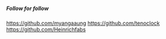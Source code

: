 ##### Follow for follow

https://github.com/myangaaung
https://github.com/tenoclock
https://github.com/Heinrichfabs

